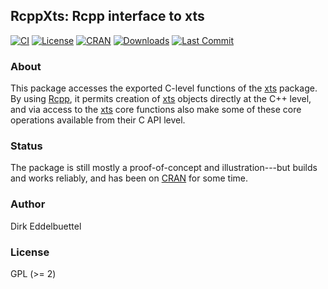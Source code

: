 ## RcppXts: Rcpp interface to xts

[![CI](https://github.com/eddelbuettel/rcppxts/workflows/ci/badge.svg)](https://github.com/eddelbuettel/rcppxts/actions?query=workflow%3Aci)
[![License](https://img.shields.io/badge/license-GPL%20%28%3E=%202%29-brightgreen.svg?style=flat)](https://www.gnu.org/licenses/gpl-2.0.html) 
[![CRAN](https://www.r-pkg.org/badges/version/RcppXts)](https://cran.r-project.org/package=RcppXts) 
[![Downloads](https://cranlogs.r-pkg.org/badges/RcppXts?color=brightgreen)](https://www.r-pkg.org:443/pkg/RcppXts)
[![Last Commit](https://img.shields.io/github/last-commit/eddelbuettel/rcppxts)](https://github.com/eddelbuettel/rcppxts)

### About

This package accesses the exported C-level functions of the
[xts](https://cran.r-project.org/package=xts) package. By using
[Rcpp](https://www.rcpp.org/), it permits creation of
[xts](https://cran.r-project.org/package=xts) objects directly at the C++
level, and via access to the [xts](https://cran.r-project.org/package=xts)
core functions also make some of these core operations available from their C
API level.

### Status

The package is still mostly a proof-of-concept and illustration---but builds
and works reliably, and has been on [CRAN](https://cran.r-project.org) for
some time.

### Author

Dirk Eddelbuettel

### License

GPL (>= 2)
